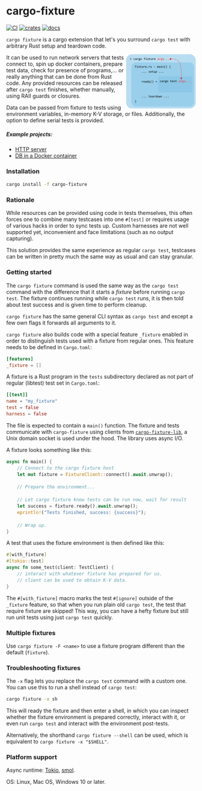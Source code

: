# cargo-fixture

[![CI](https://github.com/vojtechkral/cargo-fixture/actions/workflows/CI.yaml/badge.svg)](https://github.com/vojtechkral/cargo-fixture/actions/workflows/CI.yaml)
[![crates](https://img.shields.io/crates/v/cargo-fixture.svg)](https://crates.io/crates/cargo-fixture)
[![docs](https://docs.rs/cargo-fixture-lib/badge.svg)](https://docs.rs/cargo-fixture-lib)

`cargo fixture` is a cargo extension that let's you surround `cargo test` with arbitrary Rust setup and teardown code.

<a href="doc/diagram.png" target="_blank"><img src="doc/diagram-thumb.png" align="right"></a>

It can be used to run network servers that tests connect to, spin up docker containers, prepare test data, check for presence of programs,... or really anything that can be done from Rust code. Any provided resources can be released after `cargo test` finishes, whether manually, using RAII guards or closures.

Data can be passed from fixture to tests using environment variables, in-memory K-V storage, or files. Additionally, the option to define serial tests is provided.

##### Example projects:

- [HTTP server](examples/http)
- [DB in a Docker container](examples/docker)

### Installation

```sh
cargo install -f cargo-fixture
```

### Rationale

While resources can be provided using code in tests themselves, this often forces one to combine many testcases into one `#[test]` or requires usage of various hacks in order to sync tests up. Custom harnesses are not well supported yet, inconvenient and face limitations (such as no output capturing).

This solution provides the same experience as regular `cargo test`, testcases can be written in pretty much the same way as usual and can stay granular.

### Getting started

The `cargo fixture` command is used the same way as the `cargo test` command with the difference that it starts a _fixture_ before running `cargo test`. The fixture continues running while `cargo test` runs, it is then told about test success and is given time to perform cleanup.

`cargo fixture` has the same general CLI syntax as `cargo test` and except a few own flags it forwards all arguments to it.

`cargo fixture` also builds code with a special feature `_fixture` enabled in order to distinguish tests used with a fixture from regular ones.
This feature needs to be defined in `Cargo.toml`:

```toml
[features]
_fixture = []
```

A fixture is a Rust program in the `tests` subdirectory declared as not part of regular (libtest) test set in `Cargo.toml`:

```toml
[[test]]
name = "my_fixture"
test = false
harness = false
```

The file is expected to contain a `main()` function. The fixture and tests communicate with `cargo-fixture` using clients from [`cargo-fixture-lib`](https://docs.rs/cargo-fixture-lib), a Unix domain socket is used under the hood. The library uses async I/O.

A fixture looks something like this:

```rust
async fn main() {
    // Connect to the cargo fixture host
    let mut fixture = FixtureClient::connect().await.unwrap();

    // Prepare the environment...

    // Let cargo fixture know tests can be run now, wait for result
    let success = fixture.ready().await.unwrap();
    eprintln!("Tests finished, success: {success}");

    // Wrap up.
}
```

A test that uses the fixture environment is then defined like this:

```rust
#[with_fixture]
#[tokio::test]
async fn some_test(client: TestClient) {
    // interact with whatever fixture has prepared for us.
    // client can be used to obtain K-V data.
}
```

The `#[with_fixture]` macro marks the test `#[ignore]` outside of the `_fixture` feature, so that when you run plain old `cargo test`, the test that require fixture are skipped! This way, you can have a hefty fixture but still run unit tests using just `cargo test` quickly.

### Multiple fixtures

Use `cargo fixture -F <name>` to use a fixture program different than the default (`fixture`).

### Troubleshooting fixtures

The `-x` flag lets you replace the `cargo test` command with a custom one. You can use this to run a shell instead of `cargo test`:

```sh
cargo fixture -x sh
```

This will ready the fixture and then enter a shell, in which you can inspect whether the fixture environment is prepared correctly, interact with it, or even run `cargo test` and interact with the environment post-tests.

Alternatively, the shorthand `cargo fixture --shell` can be used, which is equivalent to `cargo fixture -x "$SHELL"`.

### Platform support

Async runtime: [Tokio](https://tokio.rs/), [smol](https://docs.rs/smol).

OS: Linux, Mac OS, Windows 10 or later.
